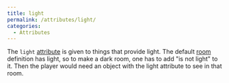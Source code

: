 ```yaml
---
title: light
permalink: /attributes/light/
categories: 
  - Attributes
---
```


The `light` [attribute](attribute) is given to things that
provide light. The default [room](room) definition has light,
so to make a dark room, one has to add "is not light" to it. Then the
player would need an object with the light attribute to see in that
room.
